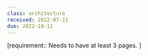 ```yaml
---
class: architecture
received: 2022-07-11
due: 2022-10-11
---
```


[requirement:: Needs to have at least 3 pages. ]
